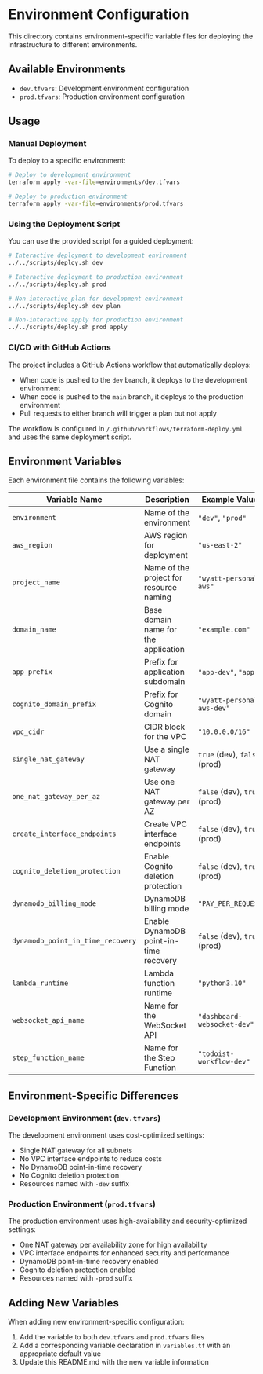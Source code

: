 # Environment Configuration

This directory contains environment-specific variable files for deploying the infrastructure to different environments.

## Available Environments

- `dev.tfvars`: Development environment configuration
- `prod.tfvars`: Production environment configuration

## Usage

### Manual Deployment

To deploy to a specific environment:

```bash
# Deploy to development environment
terraform apply -var-file=environments/dev.tfvars

# Deploy to production environment
terraform apply -var-file=environments/prod.tfvars
```

### Using the Deployment Script

You can use the provided script for a guided deployment:

```bash
# Interactive deployment to development environment
../../scripts/deploy.sh dev

# Interactive deployment to production environment
../../scripts/deploy.sh prod

# Non-interactive plan for development environment
../../scripts/deploy.sh dev plan

# Non-interactive apply for production environment
../../scripts/deploy.sh prod apply
```

### CI/CD with GitHub Actions

The project includes a GitHub Actions workflow that automatically deploys:
- When code is pushed to the `dev` branch, it deploys to the development environment
- When code is pushed to the `main` branch, it deploys to the production environment
- Pull requests to either branch will trigger a plan but not apply

The workflow is configured in `/.github/workflows/terraform-deploy.yml` and uses the same deployment script.

## Environment Variables

Each environment file contains the following variables:

| Variable Name | Description | Example Values |
|---------------|-------------|----------------|
| `environment` | Name of the environment | `"dev"`, `"prod"` |
| `aws_region` | AWS region for deployment | `"us-east-2"` |
| `project_name` | Name of the project for resource naming | `"wyatt-personal-aws"` |
| `domain_name` | Base domain name for the application | `"example.com"` |
| `app_prefix` | Prefix for application subdomain | `"app-dev"`, `"app"` |
| `cognito_domain_prefix` | Prefix for Cognito domain | `"wyatt-personal-aws-dev"` |
| `vpc_cidr` | CIDR block for the VPC | `"10.0.0.0/16"` |
| `single_nat_gateway` | Use a single NAT gateway | `true` (dev), `false` (prod) |
| `one_nat_gateway_per_az` | Use one NAT gateway per AZ | `false` (dev), `true` (prod) |
| `create_interface_endpoints` | Create VPC interface endpoints | `false` (dev), `true` (prod) |
| `cognito_deletion_protection` | Enable Cognito deletion protection | `false` (dev), `true` (prod) |
| `dynamodb_billing_mode` | DynamoDB billing mode | `"PAY_PER_REQUEST"` |
| `dynamodb_point_in_time_recovery` | Enable DynamoDB point-in-time recovery | `false` (dev), `true` (prod) |
| `lambda_runtime` | Lambda function runtime | `"python3.10"` |
| `websocket_api_name` | Name for the WebSocket API | `"dashboard-websocket-dev"` |
| `step_function_name` | Name for the Step Function | `"todoist-workflow-dev"` |

## Environment-Specific Differences

### Development Environment (`dev.tfvars`)

The development environment uses cost-optimized settings:
- Single NAT gateway for all subnets
- No VPC interface endpoints to reduce costs
- No DynamoDB point-in-time recovery
- No Cognito deletion protection
- Resources named with `-dev` suffix

### Production Environment (`prod.tfvars`)

The production environment uses high-availability and security-optimized settings:
- One NAT gateway per availability zone for high availability
- VPC interface endpoints for enhanced security and performance
- DynamoDB point-in-time recovery enabled
- Cognito deletion protection enabled
- Resources named with `-prod` suffix

## Adding New Variables

When adding new environment-specific configuration:

1. Add the variable to both `dev.tfvars` and `prod.tfvars` files
2. Add a corresponding variable declaration in `variables.tf` with an appropriate default value
3. Update this README.md with the new variable information
